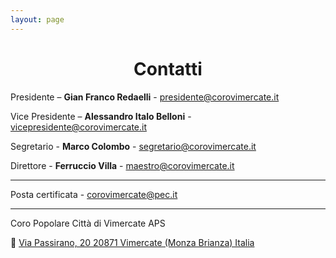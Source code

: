 ```yaml
---
layout: page
---
```

<p></p>
<h1 style="text-align: center;">Contatti</h1>

Presidente – **Gian Franco Redaelli** - <presidente@corovimercate.it>

Vice Presidente – **Alessandro Italo Belloni** - <vicepresidente@corovimercate.it>

Segretario - **Marco Colombo** - <segretario@corovimercate.it>

Direttore - **Ferruccio Villa** - <maestro@corovimercate.it>

<hr style="border:2px white">

Posta certificata - <corovimercate@pec.it> 

<hr style="border:2px white">

Coro Popolare Città di Vimercate APS
<p>📍 <a href="https://goo.gl/maps/mVr86QAhgBSmVZHg8">Via Passirano, 20
20871 Vimercate (Monza Brianza)
Italia</a></p>


